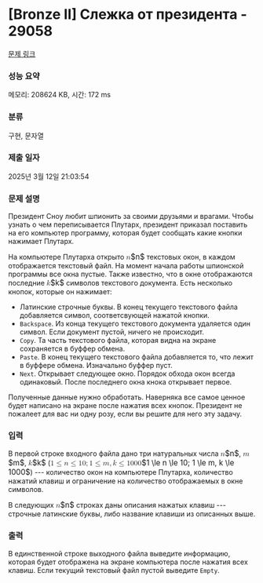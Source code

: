 # [Bronze II] Слежка от президента - 29058 

[문제 링크](https://www.acmicpc.net/problem/29058) 

### 성능 요약

메모리: 208624 KB, 시간: 172 ms

### 분류

구현, 문자열

### 제출 일자

2025년 3월 12일 21:03:54

### 문제 설명

<p>Президент Сноу любит шпионить за своими друзьями и врагами. Чтобы узнать о чем переписывается Плутарх, президент приказал поставить на его компьютер программу, которая будет сообщать какие кнопки нажимает Плутарх.</p>

<p>На компьютере Плутарха открыто <mjx-container class="MathJax" jax="CHTML" style="font-size: 109%; position: relative;"><mjx-math class="MJX-TEX" aria-hidden="true"><mjx-mi class="mjx-i"><mjx-c class="mjx-c1D45B TEX-I"></mjx-c></mjx-mi></mjx-math><mjx-assistive-mml unselectable="on" display="inline"><math xmlns="http://www.w3.org/1998/Math/MathML"><mi>n</mi></math></mjx-assistive-mml><span aria-hidden="true" class="no-mathjax mjx-copytext">$n$</span></mjx-container> текстовых окон, в каждом отображается текстовый файл. На момент начала работы шпионской программы все окна пустые. Также известно, что в окне отображаются последние <mjx-container class="MathJax" jax="CHTML" style="font-size: 109%; position: relative;"><mjx-math class="MJX-TEX" aria-hidden="true"><mjx-mi class="mjx-i"><mjx-c class="mjx-c1D458 TEX-I"></mjx-c></mjx-mi></mjx-math><mjx-assistive-mml unselectable="on" display="inline"><math xmlns="http://www.w3.org/1998/Math/MathML"><mi>k</mi></math></mjx-assistive-mml><span aria-hidden="true" class="no-mathjax mjx-copytext">$k$</span></mjx-container> символов текстового документа. Есть несколько кнопок, которые он нажимает:</p>

<ul>
	<li>Латинские строчные буквы. В конец текущего текстового файла добавляется символ, соответсвующей нажатой кнопки.</li>
	<li><code>Backspace</code>. Из конца текущего текстового документа удаляется один символ. Если документ пустой, ничего не происходит.</li>
	<li><code>Copy</code>. Та часть текстового файла, которая видна на экране сохраняется в буффер обмена.</li>
	<li><code>Paste</code>. В конец текущего текстового файла добавляется то, что лежит в буффере обмена. Изначально буффер пуст.</li>
	<li><code>Next</code>. Открывает следующее окно. Порядок обхода окон всегда одинаковый. После последнего окна кнока открывает первое.</li>
</ul>

<p>Полученные данные нужно обработать. Наверняка все самое ценное будет написано на экране после нажатия всех кнопок. Президент не пожалеет для вас ни одну розу, если вы решите для него эту задачу.</p>

### 입력 

 <p>В первой строке входного файла дано три натуральных числа <mjx-container class="MathJax" jax="CHTML" style="font-size: 109%; position: relative;"><mjx-math class="MJX-TEX" aria-hidden="true"><mjx-mi class="mjx-i"><mjx-c class="mjx-c1D45B TEX-I"></mjx-c></mjx-mi></mjx-math><mjx-assistive-mml unselectable="on" display="inline"><math xmlns="http://www.w3.org/1998/Math/MathML"><mi>n</mi></math></mjx-assistive-mml><span aria-hidden="true" class="no-mathjax mjx-copytext">$n$</span></mjx-container>, <mjx-container class="MathJax" jax="CHTML" style="font-size: 109%; position: relative;"><mjx-math class="MJX-TEX" aria-hidden="true"><mjx-mi class="mjx-i"><mjx-c class="mjx-c1D45A TEX-I"></mjx-c></mjx-mi></mjx-math><mjx-assistive-mml unselectable="on" display="inline"><math xmlns="http://www.w3.org/1998/Math/MathML"><mi>m</mi></math></mjx-assistive-mml><span aria-hidden="true" class="no-mathjax mjx-copytext">$m$</span></mjx-container>, <mjx-container class="MathJax" jax="CHTML" style="font-size: 109%; position: relative;"><mjx-math class="MJX-TEX" aria-hidden="true"><mjx-mi class="mjx-i"><mjx-c class="mjx-c1D458 TEX-I"></mjx-c></mjx-mi></mjx-math><mjx-assistive-mml unselectable="on" display="inline"><math xmlns="http://www.w3.org/1998/Math/MathML"><mi>k</mi></math></mjx-assistive-mml><span aria-hidden="true" class="no-mathjax mjx-copytext">$k$</span></mjx-container> (<mjx-container class="MathJax" jax="CHTML" style="font-size: 109%; position: relative;"><mjx-math class="MJX-TEX" aria-hidden="true"><mjx-mn class="mjx-n"><mjx-c class="mjx-c31"></mjx-c></mjx-mn><mjx-mo class="mjx-n" space="4"><mjx-c class="mjx-c2264"></mjx-c></mjx-mo><mjx-mi class="mjx-i" space="4"><mjx-c class="mjx-c1D45B TEX-I"></mjx-c></mjx-mi><mjx-mo class="mjx-n" space="4"><mjx-c class="mjx-c2264"></mjx-c></mjx-mo><mjx-mn class="mjx-n" space="4"><mjx-c class="mjx-c31"></mjx-c><mjx-c class="mjx-c30"></mjx-c></mjx-mn><mjx-mo class="mjx-n"><mjx-c class="mjx-c3B"></mjx-c></mjx-mo><mjx-mn class="mjx-n" space="2"><mjx-c class="mjx-c31"></mjx-c></mjx-mn><mjx-mo class="mjx-n" space="4"><mjx-c class="mjx-c2264"></mjx-c></mjx-mo><mjx-mi class="mjx-i" space="4"><mjx-c class="mjx-c1D45A TEX-I"></mjx-c></mjx-mi><mjx-mo class="mjx-n"><mjx-c class="mjx-c2C"></mjx-c></mjx-mo><mjx-mi class="mjx-i" space="2"><mjx-c class="mjx-c1D458 TEX-I"></mjx-c></mjx-mi><mjx-mo class="mjx-n" space="4"><mjx-c class="mjx-c2264"></mjx-c></mjx-mo><mjx-mn class="mjx-n" space="4"><mjx-c class="mjx-c31"></mjx-c><mjx-c class="mjx-c30"></mjx-c><mjx-c class="mjx-c30"></mjx-c><mjx-c class="mjx-c30"></mjx-c></mjx-mn></mjx-math><mjx-assistive-mml unselectable="on" display="inline"><math xmlns="http://www.w3.org/1998/Math/MathML"><mn>1</mn><mo>≤</mo><mi>n</mi><mo>≤</mo><mn>10</mn><mo>;</mo><mn>1</mn><mo>≤</mo><mi>m</mi><mo>,</mo><mi>k</mi><mo>≤</mo><mn>1000</mn></math></mjx-assistive-mml><span aria-hidden="true" class="no-mathjax mjx-copytext">$1 \le n \le 10; 1 \le m, k \le 1000$</span></mjx-container>) --- количество окон на компьютере Плутарха, количество нажатий клавиш и ограничение на количество отображаемых в окне символов.</p>

<p>В следующих <mjx-container class="MathJax" jax="CHTML" style="font-size: 109%; position: relative;"><mjx-math class="MJX-TEX" aria-hidden="true"><mjx-mi class="mjx-i"><mjx-c class="mjx-c1D45B TEX-I"></mjx-c></mjx-mi></mjx-math><mjx-assistive-mml unselectable="on" display="inline"><math xmlns="http://www.w3.org/1998/Math/MathML"><mi>n</mi></math></mjx-assistive-mml><span aria-hidden="true" class="no-mathjax mjx-copytext">$n$</span></mjx-container> строках даны описания нажатых клавиш --- строчные латинские буквы, либо название клавиши из описанных выше.</p>

### 출력 

 <p>В единственной строке выходного файла выведите информацию, которая будет отображена на экране компьютера после нажатия всех клавиш. Если текущий текстовый файл пустой выведите <code>Empty</code>.</p>

